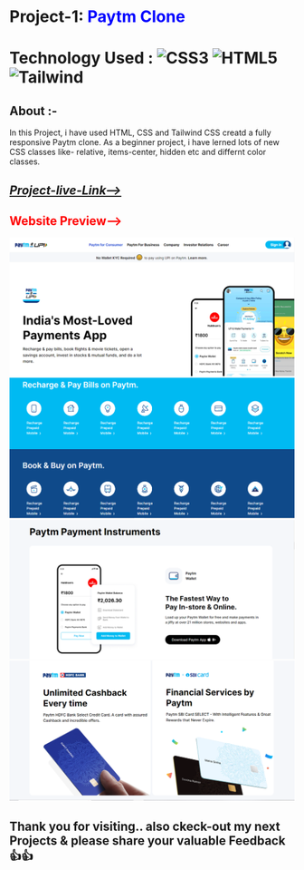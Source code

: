 # Project-1: <span style="color:blue"> **Paytm Clone**</span>
# Technology Used : ![CSS3](https://img.shields.io/badge/css3-%231572B6.svg?style=for-the-badge&logo=css3&logoColor=white) ![HTML5](https://img.shields.io/badge/html5-%23E34F26.svg?style=for-the-badge&logo=html5&logoColor=white) ![Tailwind](https://img.shields.io/badge/Tailwind-CSS-blue)

##  **About** :- 
In this Project, i have used HTML, CSS and Tailwind CSS  creatd  a fully responsive Paytm clone. As a beginner project, i have lerned lots of new CSS classes  like- relative, items-center,  hidden etc and differnt color classes. 

## [***Project-live-Link-->***](https://paytmusingtailwind.netlify.app/) 

## <span style="color:red"> **Website Preview-->**</span>
![Home-Page](./Thumnails/Thumbnail-1.png)
![Banner](./Thumnails/Thumbnail-2.png)
![Payment-section](./Thumnails/Thumbnail-3.png)
![Card-section](./Thumnails/Thumbnail-4.png)

## Thank you for visiting.. also ckeck-out my next Projects & please share your valuable Feedback 👍👍    
